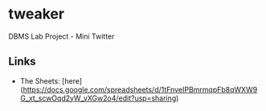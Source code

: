 # tweaker
DBMS Lab Project - Mini Twitter


## Links
* The Sheets: [here] (https://docs.google.com/spreadsheets/d/1tFnveIPBmrmqpFb8qWXW9G_xt_scwOqd2yW_vXGw2o4/edit?usp=sharing)
